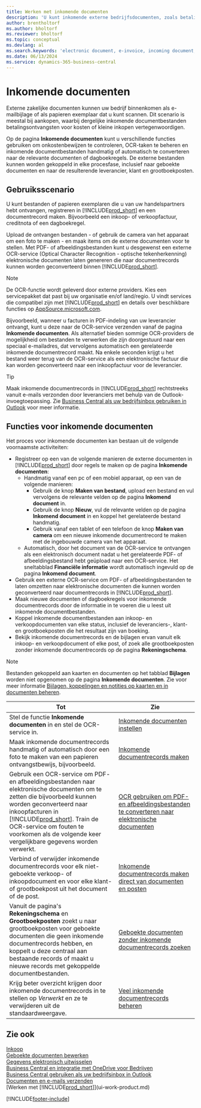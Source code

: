 ```yaml
---
title: Werken met inkomende documenten
description: 'U kunt inkomende externe bedrijfsdocumenten, zoals betalingsontvangsten of PDF''s beheren, OCR-taken beheren en elektronische bestanden naar documenten en records omzetten.'
author: brentholtorf
ms.author: bholtorf
ms.reviewer: bholtorf
ms.topic: conceptual
ms.devlang: al
ms.search.keywords: 'electronic document, e-invoice, incoming document, OCR, ecommerce, document exchange, import invoice'
ms.date: 06/13/2024
ms.service: dynamics-365-business-central
---
```

# <a name="incoming-documents"></a>Inkomende documenten

Externe zakelijke documenten kunnen uw bedrijf binnenkomen als e-mailbijlage of als papieren exemplaar dat u kunt scannen. Dit scenario is meestal bij aankopen, waarbij dergelijke inkomende documentbestanden betalingsontvangsten voor kosten of kleine inkopen vertegenwoordigen.

Op de pagina **Inkomende documenten** kunt u verschillende functies gebruiken om onkostenbewijzen te controleren, OCR-taken te beheren en inkomende documentbestanden handmatig of automatisch te converteren naar de relevante documenten of dagboekregels. De externe bestanden kunnen worden gekoppeld in elke procesfase, inclusief naar geboekte documenten en naar de resulterende leverancier, klant en grootboekposten.

## <a name="usage-scenario"></a>Gebruiksscenario

U kunt bestanden of papieren exemplaren die u van uw handelspartners hebt ontvangen, registreren in [!INCLUDE[prod_short](includes/prod_short.md)] en een documentrecord maken. Bijvoorbeeld een inkoop- of verkoopfactuur, creditnota of een dagboekregel.

Upload de ontvangen bestanden - of gebruik de camera van het apparaat om een foto te maken - en maak items om de externe documenten voor te stellen. Met PDF- of afbeeldingsbestanden kunt u desgewenst een externe OCR-service (Optical Character Recognition - optische tekenherkenning) elektronische documenten laten genereren die naar documentrecords kunnen worden geconverteerd binnen [!INCLUDE[prod_short](includes/prod_short.md)].

> [!NOTE]
> De OCR-functie wordt geleverd door externe providers. Kies een servicepakket dat past bij uw organisatie en/of land/regio. U vindt services die compatibel zijn met [!INCLUDE[prod_short](includes/prod_short.md)] en details over beschikbare functies op [AppSource.microsoft.com](https://go.microsoft.com/fwlink/?linkid=2081646).

Bijvoorbeeld, wanneer u facturen in PDF-indeling van uw leverancier ontvangt, kunt u deze naar de OCR-service verzenden vanaf de pagina **Inkomende documenten**. Als alternatief bieden sommige OCR-providers de mogelijkheid om bestanden te verwerken die zijn doorgestuurd naar een speciaal e-mailadres, dat vervolgens automatisch een gerelateerde inkomende documentrecord maakt. Na enkele seconden krijgt u het bestand weer terug van de OCR-service als een elektronische factuur die kan worden geconverteerd naar een inkoopfactuur voor de leverancier.

> [!TIP]
> Maak inkomende documentrecords in [!INCLUDE[prod_short](includes/prod_short.md)] rechtstreeks vanuit e-mails verzonden door leveranciers met behulp van de Outlook-invoegtoepassing. Zie [Business Central als uw bedrijfsinbox gebruiken in Outlook](work-outlook-addin.md) voor meer informatie.

## <a name="incoming-document-features"></a>Functies voor inkomende documenten

Het proces voor inkomende documenten kan bestaan uit de volgende voornaamste activiteiten:

* Registreer op een van de volgende manieren de externe documenten in [!INCLUDE[prod_short](includes/prod_short.md)] door regels te maken op de pagina **Inkomende documenten**:
  * Handmatig vanaf een pc of een mobiel apparaat, op een van de volgende manieren:
    * Gebruik de knop **Maken van bestand**, upload een bestand en vul vervolgens de relevante velden op de pagina **Inkomend document** in.
    * Gebruik de knop **Nieuw**, vul de relevante velden op de pagina **Inkomend document** in en koppel het gerelateerde bestand handmatig.
    * Gebruik vanaf een tablet of een telefoon de knop **Maken van camera** om een nieuwe inkomende documentrecord te maken met de ingebouwde camera van het apparaat.
  * Automatisch, door het document van de OCR-service te ontvangen als een elektronisch document nadat u het gerelateerde PDF- of afbeeldingsbestand hebt geüpload naar een OCR-service. Het sneltabblad **Financiële informatie** wordt automatisch ingevuld op de pagina **Inkomend document**.
* Gebruik een externe OCR-service om PDF- of afbeeldingsbestanden te laten omzetten naar elektronische documenten die kunnen worden geconverteerd naar documentrecords in [!INCLUDE[prod_short](includes/prod_short.md)].
* Maak nieuwe documenten of dagboekregels voor inkomende documentrecords door de informatie in te voeren die u leest uit inkomende documentbestanden.
* Koppel inkomende documentbestanden aan inkoop- en verkoopdocumenten van elke status, inclusief de leveranciers-, klant- en grootboekposten die het resultaat zijn van boeking.
* Bekijk inkomende documentrecords en de bijlagen ervan vanuit elk inkoop- en verkoopdocument of elke post, of zoek alle grootboekposten zonder inkomende documentrecords op de pagina **Rekeningschema**.

> [!NOTE]
> Bestanden gekoppeld aan kaarten en documenten op het tabblad **Bijlagen** worden niet opgenomen op de pagina **Inkomende documenten**. Zie voor meer informatie [Bijlagen, koppelingen en notities op kaarten en in documenten beheren](ui-how-add-link-to-record.md).

| Tot | Zie |
| --- | --- |
| Stel de functie **Inkomende documenten** in en stel de OCR-service in. |[Inkomende documenten instellen](across-how-setup-income-documents.md) |
| Maak inkomende documentrecords handmatig of automatisch door een foto te maken van een papieren ontvangstbewijs, bijvoorbeeld. |[Inkomende documentrecords maken](across-how-create-income-document-records.md) |
| Gebruik een OCR-service om PDF- en afbeeldingsbestanden naar elektronische documenten om te zetten die bijvoorbeeld kunnen worden geconverteerd naar inkoopfacturen in [!INCLUDE[prod_short](includes/prod_short.md)]. Train de OCR-service om fouten te voorkomen als de volgende keer vergelijkbare gegevens worden verwerkt. |[OCR gebruiken om PDF- en afbeeldingsbestanden te converteren naar elektronische documenten](across-how-use-ocr-pdf-images-files.md) |
| Verbind of verwijder inkomende documentrecords voor elk niet-geboekte verkoop- of inkoopdocument en voor elke klant- of grootboekpost uit het document of de post. |[Inkomende documentrecords maken direct van documenten en posten](across-how-connect-disconnect-income-document-records.md) |
| Vanuit de pagina's **Rekeningschema** en **Grootboekposten** zoekt u naar grootboekposten voor geboekte documenten die geen inkomende documentrecords hebben, en koppelt u deze centraal aan bestaande records of maakt u nieuwe records met gekoppelde documentbestanden. |[Geboekte documenten zonder inkomende documentrecords zoeken](across-how-find-posted-documents-without-income-document-records.md) |
| Krijg beter overzicht krijgen door inkomende documentrecords in te stellen op *Verwerkt* en ze te verwijderen uit de standaardweergave. |[Veel inkomende documentrecords beheren](across-how-manage-many-income-document-records.md) |

## <a name="see-also"></a>Zie ook

[Inkoop](purchasing-manage-purchasing.md)  
[Geboekte documenten bewerken](across-edit-posted-document.md)  
[Gegevens elektronisch uitwisselen](across-data-exchange.md)  
[Business Central en integratie met OneDrive voor Bedrijven](across-onedrive-overview.md)  
[Business Central gebruiken als uw bedrijfsinbox in Outlook](work-outlook-addin.md)  
[Documenten en e-mails verzenden](ui-how-send-documents-email.md)  
[Werken met [!INCLUDE[prod_short](includes/prod_short.md)]](ui-work-product.md)  


[!INCLUDE[footer-include](includes/footer-banner.md)]
